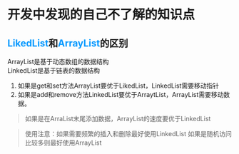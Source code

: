 
# 开发中发现的自己不了解的知识点

## <font color=#0099ff>LikedList</font>和<font color = #0099ff>ArrayList</font>的区别

ArrayList是基于动态数组的数据结构   
LinkedList是基于链表的数据结构      

1. 如果是get和set方法ArrayList要优于LikedList，LinkedList需要移动指针
2. 如果是add和remove方法LinkedList要优于ArraytList，ArrayList需要移动数据。

> 如果是在ArraList末尾添加数据，ArrayList的速度要优于LinkedList   

> 使用注意：如果需要频繁的插入和删除最好使用LinkedList 如果是随机访问比较多则最好使用ArrayList
